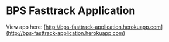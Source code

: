 BPS Fasttrack Application
=========================

View app here:
[http://bps-fasttrack-application.herokuapp.com](http://bps-fasttrack-application.herokuapp.com)